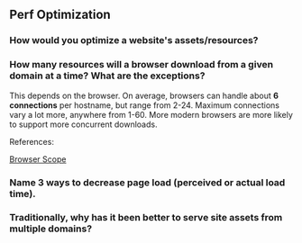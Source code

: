 
## Perf Optimization

### How would you optimize a website's assets/resources?

### How many resources will a browser download from a given domain at a time? What are the exceptions?

This depends on the browser. On average, browsers can handle about **6 connections** per hostname, but range from 2-24. Maximum connections vary a lot more, anywhere from 1-60. More modern browsers are more likely to support more concurrent downloads.

References:

[Browser Scope](http://www.browserscope.org/?category=network&v=1)

### Name 3 ways to decrease page load (perceived or actual load time).

### Traditionally, why has it been better to serve site assets from multiple domains?
